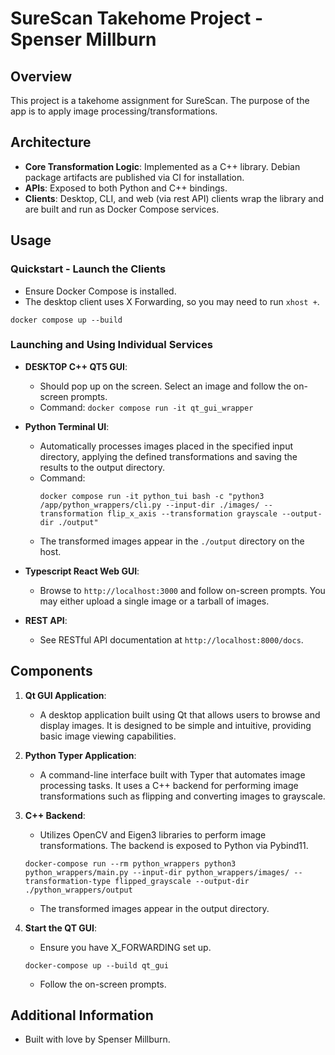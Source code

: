 # SureScan Takehome Project - Spenser Millburn

## Overview
This project is a takehome assignment for SureScan. The purpose of the app is to apply image processing/transformations.

## Architecture

- **Core Transformation Logic**: Implemented as a C++ library. Debian package artifacts are published via CI for installation.
- **APIs**: Exposed to both Python and C++ bindings.
- **Clients**: Desktop, CLI, and web (via rest API) clients wrap the library and are built and run as Docker Compose services.

## Usage

### Quickstart - Launch the Clients
- Ensure Docker Compose is installed.
- The desktop client uses X Forwarding, so you may need to run `xhost +`.

```shell
docker compose up --build
```

### Launching and Using Individual Services

- **DESKTOP C++ QT5 GUI**: 
  - Should pop up on the screen. Select an image and follow the on-screen prompts.
  - Command: `docker compose run -it qt_gui_wrapper`

- **Python Terminal UI**: 
  - Automatically processes images placed in the specified input directory, applying the defined transformations and saving the results to the output directory.
  - Command: 
    ```shell
    docker compose run -it python_tui bash -c "python3 /app/python_wrappers/cli.py --input-dir ./images/ --transformation flip_x_axis --transformation grayscale --output-dir ./output"
    ```
  - The transformed images appear in the `./output` directory on the host.

- **Typescript React Web GUI**: 
  - Browse to `http://localhost:3000` and follow on-screen prompts. You may either upload a single image or a tarball of images.

- **REST API**: 
  - See RESTful API documentation at `http://localhost:8000/docs`.

## Components

1. **Qt GUI Application**: 
   - A desktop application built using Qt that allows users to browse and display images. It is designed to be simple and intuitive, providing basic image viewing capabilities.

2. **Python Typer Application**: 
   - A command-line interface built with Typer that automates image processing tasks. It uses a C++ backend for performing image transformations such as flipping and converting images to grayscale.

3. **C++ Backend**: 
   - Utilizes OpenCV and Eigen3 libraries to perform image transformations. The backend is exposed to Python via Pybind11.

   ```shell
   docker-compose run --rm python_wrappers python3 python_wrappers/main.py --input-dir python_wrappers/images/ --transformation-type flipped_grayscale --output-dir ./python_wrappers/output
   ```
   - The transformed images appear in the output directory.

4. **Start the QT GUI**: 
   - Ensure you have X_FORWARDING set up.
   ```shell
   docker-compose up --build qt_gui
   ```
   - Follow the on-screen prompts.

## Additional Information

- Built with love by Spenser Millburn.
